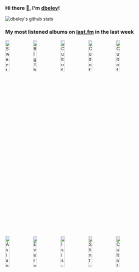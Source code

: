 ### Hi there 👋, I'm [dbeley](https://dbeley.ovh/en)!

![dbeley's github stats](https://github-readme-stats.vercel.app/api?username=dbeley)

### My most listened albums on [last.fm](https://www.last.fm/user/d_beley) in the last week

[<img src='https://lastfm.freetls.fastly.net/i/u/300x300/5ac62d6c5f532c65eee0a7d4e2fe7244.jpg' width='16%' height='16%' alt='Sweet Trip - Seen/Unseen'>](https://www.last.fm/music/sweet%2btrip/seen%252funseen)&nbsp;
[<img src='https://lastfm.freetls.fastly.net/i/u/300x300/2564874af4af9498e7227367968adad3.jpg' width='16%' height='16%' alt='Big Thief - Dragon New Warm Mountain I Believe In You'>](https://www.last.fm/music/big%2bthief/dragon%2bnew%2bwarm%2bmountain%2bi%2bbelieve%2bin%2byou)&nbsp;
[<img src='https://lastfm.freetls.fastly.net/i/u/300x300/ee634f3a2b7a4653aea09688ba2757e1.png' width='16%' height='16%' alt='Cult of Luna - Salvation'>](https://www.last.fm/music/cult%2bof%2bluna/salvation)&nbsp;
[<img src='https://lastfm.freetls.fastly.net/i/u/300x300/ddeb18a5a499c639bfd56a129edf01af.jpg' width='16%' height='16%' alt='Cult of Luna - The Long Road North'>](https://www.last.fm/music/cult%2bof%2bluna/the%2blong%2broad%2bnorth)&nbsp;
[<img src='https://lastfm.freetls.fastly.net/i/u/300x300/2251aaabc86bf29ae2d59e58937cb812.jpg' width='16%' height='16%' alt='Cult of Luna - Somewhere Along The Highway'>](https://www.last.fm/music/cult%2bof%2bluna/somewhere%2balong%2bthe%2bhighway)&nbsp;
<br>
[<img src='https://lastfm.freetls.fastly.net/i/u/300x300/7b0a7000d5f53779cd208d4702035c83.jpg' width='16%' height='16%' alt='Asian Glow - Weatherglow'>](https://www.last.fm/music/asian%2bglow/weatherglow)&nbsp;
[<img src='https://lastfm.freetls.fastly.net/i/u/300x300/5d201c8ec2406097afd85d3dd713eb5e.jpg' width='16%' height='16%' alt='Everything Everything - Teletype'>](https://www.last.fm/music/everything%2beverything/teletype)&nbsp;
[<img src='https://lastfm.freetls.fastly.net/i/u/300x300/7714f47afa9ec36485541f57638b1141.jpg' width='16%' height='16%' alt='Isis - Panopticon (Remastered)'>](https://www.last.fm/music/isis/panopticon%2b%2528remastered%2529)&nbsp;
[<img src='https://lastfm.freetls.fastly.net/i/u/300x300/9209ec34e3db43fba2f364b32b7b9853.png' width='16%' height='16%' alt='Slint - Spiderland'>](https://www.last.fm/music/slint/spiderland)&nbsp;
[<img src='https://lastfm.freetls.fastly.net/i/u/300x300/994bff76327da1a8e5d8c3306927d09d.jpg' width='16%' height='16%' alt='Cult of Luna - A Dawn to Fear'>](https://www.last.fm/music/cult%2bof%2bluna/a%2bdawn%2bto%2bfear)&nbsp;
<br>
